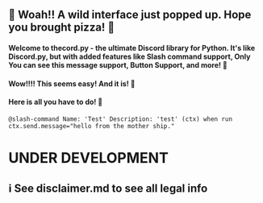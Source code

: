 ## 🐾 Woah!! A wild interface just popped up. Hope you brought pizza! 🍕

#### Welcome to thecord.py - the ultimate Discord library for Python. It's like Discord.py, but with added features like Slash command support, Only You can see this message support, Button Support, and more! 🤯

#### Wow!!!! This seems easy! And it is! 🎉
#### Here is all you have to do! 🎊
`@slash-command Name: 'Test' Description: 'test' (ctx) when run ctx.send.message="hello from the mother ship."`
# UNDER DEVELOPMENT
## ℹ See disclaimer.md to see all legal info

